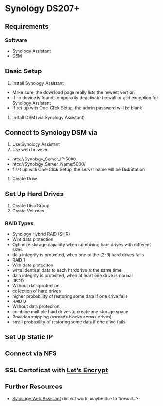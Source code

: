 # Synology DS207+

## Requirements

 ### Software
  * [Synology Assistant](https://www.synology.com/en-global/support/download)
  * [DSM](https://www.synology.com/en-global/support/download)

## Basic Setup
 1. Install Synology Assistant 
  * Make sure, the download page really lists the newest version
  * If no device is found, temporarily deactivate firewall or add exception for Synology Assistant
  * If set up with One-Click Setup, the admin password will be blank
 1. Install DSM (via Synology Assistant)

## Connect to Synology DSM via 
 1. Use Synology Assistant
 1. Use web browser
  * http://Synology_Server_IP:5000
  * http://Synology_Server_Name:5000/
  * f set up with One-Click Setup, the server name will be DiskStation
 1. Create Drive <!-- LINK TO THIS SECTION OF THE TUTORIAL -->

## Set Up Hard Drives
 1. Create Disc Group
 1. Create Volumes

 ### RAID Types
  * Synology Hybrid RAID (SHR)
   * Wiht data protection
   * Optimize storage capacity when combining hard drives with different sizes
   * data integrity is protected, when one of the (2-3) hard drives fails
  * RAID 1
   * With data proteciton
   * write identical data to each harddrive at the same time
   * data integrity is protected, when at least one drive is normal
  * JBOD
   * Without data protection
   * collection of hard drives
   * higher probability of restoring some data if one drive fails
  * RAID 0
   * Without data proteciton
   * combine multiple hard drives to create one storage space
   * Provides stripping (spreads blocks across drives)
   * small probability of restoring some data if one drive fails

## Set Up Static IP

## 

## Connect via NFS



## SSL Certoficat with [Let’s Encrypt](https://letsencrypt.org/)

## Further Resources
 * [Synology Web Assistant](http://find.synology.com/) did not work, maybe due to firewall...?